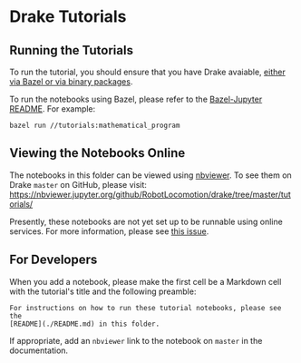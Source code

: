 # Drake Tutorials

## Running the Tutorials

To run the tutorial, you should ensure that you have Drake avaiable, [either via Bazel or via binary packages](https://drake.mit.edu/installation.html).

To run the notebooks using Bazel, please refer to the
[Bazel-Jupyter README](../tools/jupyter/README.md#running-notebooks).
For example:

```
bazel run //tutorials:mathematical_program
```

## Viewing the Notebooks Online

The notebooks in this folder can be viewed using
[nbviewer](https://nbviewer.jupyter.org). To see them on Drake `master` on
GitHub, please visit:
https://nbviewer.jupyter.org/github/RobotLocomotion/drake/tree/master/tutorials/

Presently, these notebooks are not yet set up to be runnable using online
services. For more information, please see
[this issue](https://github.com/RobotLocomotion/drake/issues/11962).

## For Developers

When you add a notebook, please make the first cell be a Markdown cell with the tutorial's title and the following preamble:

    For instructions on how to run these tutorial notebooks, please see the
    [README](./README.md) in this folder.

If appropriate, add an `nbviewer` link to the notebook on `master` in the
documentation.
